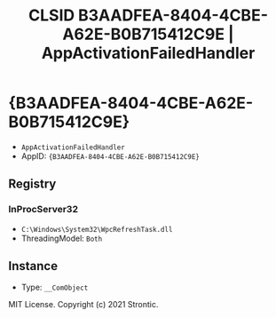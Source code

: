 ﻿---
title: "CLSID B3AADFEA-8404-4CBE-A62E-B0B715412C9E | AppActivationFailedHandler"
excerpt: What is COM-Object CLSID B3AADFEA-8404-4CBE-A62E-B0B715412C9E?
---

# {B3AADFEA-8404-4CBE-A62E-B0B715412C9E}

* `AppActivationFailedHandler`
* AppID: `{B3AADFEA-8404-4CBE-A62E-B0B715412C9E}`

## Registry


### InProcServer32

* `C:\Windows\System32\WpcRefreshTask.dll`
* ThreadingModel: `Both`

## Instance

* Type: `__ComObject`

MIT License. Copyright (c) 2021 Strontic.


